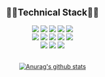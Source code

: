 <div align="center">
  
## 🖤🖤Technical Stack🖤🖤

<img src="https://img.shields.io/badge/HTML5-E34F26?style=flat-square&logo=HTML5&logoColor=white"/>
<img src="https://img.shields.io/badge/CSS3-F68212?style=flat-square&logo=CSS3&logoColor=white"/>
<img src="https://img.shields.io/badge/SCSS-CC6699?style=flat-square&logo=Sass&logoColor=white"/>
<img src="https://img.shields.io/badge/JavaScript-F7DF1E?style=flat-square&logo=JavaScript&logoColor=white"/>
<img src="https://img.shields.io/badge/Jquery-0168ae?style=flat-square&logo=Jquery&logoColor=white"/>
<br /> 
<img src="https://img.shields.io/badge/Visual Studio Code-007ACC?style=flat-square&logo=Visual Studio Code&logoColor=white"/>
<img src="https://img.shields.io/badge/phpStorm-7556ef?style=flat-square&logo=phpStorm&logoColor=white"/>
<img src="https://img.shields.io/badge/EditPlus-e15b50?style=flat-square&logo=EditPlus&logoColor=white"/>
<img src="https://img.shields.io/badge/Github-000000?style=flat-square&logo=Github&logoColor=white"/>
<img src="https://img.shields.io/badge/GitLab-eeeeee?style=flat-square&logo=GitLab&logoColor=white"/>
<br /> 
<img src="https://img.shields.io/badge/Adobe Photoshop-31A8FF?style=flat-square&logo=Adobe Photoshop&logoColor=white"/>
<img src="https://img.shields.io/badge/Adobe Illustrator-FF9A00?style=flat-square&logo=Adobe Illustrator&logoColor=white"/>
<img src="https://img.shields.io/badge/Notion-000000?style=flat-square&logo=Notion&logoColor=white"/>

<br />
<br />

[![Anurag's github stats](https://github-readme-stats.vercel.app/api?username=1gyou1)](https://github.com/anuraghazra/github-readme-stats)</div>
